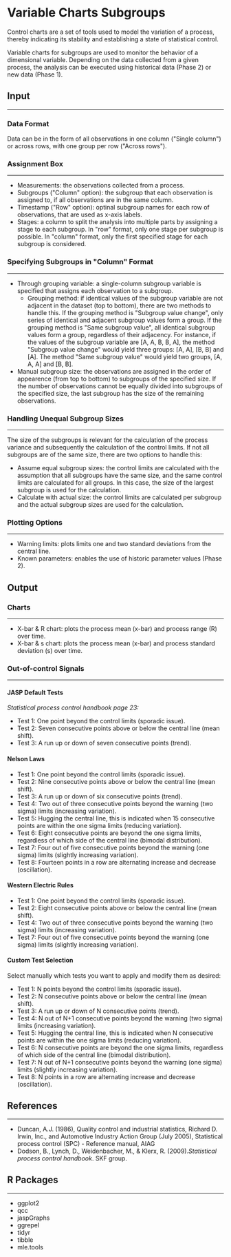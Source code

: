 Variable Charts Subgroups
==========================
Control charts are a set of tools used to model the variation of a process, thereby indicating its stability and establishing a state of statistical control. 

Variable charts for subgroups are used to monitor the behavior of a dimensional variable. 
Depending on the data collected from a given process, the analysis can be executed using historical data (Phase 2) or new data (Phase 1).  

## Input
-------
### Data Format
Data can be in the form of all observations in one column ("Single column") or across rows, with one group per row ("Across rows").

### Assignment Box 
-------
- Measurements: the observations collected from a process.
- Subgroups ("Column" option): the subgroup that each observation is assigned to, if all observations are in the same column.
- Timestamp ("Row" option): optinal subgroup names for each row of observations, that are used as x-axis labels. 
- Stages: a column to split the analysis into multiple parts by assigning a stage to each subgroup. In "row" format, only one stage per subgroup is possible. In "column" format, only the first specified stage for each subgroup is considered.

### Specifying Subgroups in "Column" Format
-------
- Through grouping variable: a single-column subgroup variable is specified that assigns each observation to a subgroup.
    - Grouping method:  if identical values of the subgroup variable are not adjacent in the dataset (top to bottom), there are two methods to handle this. If the grouping method is "Subgroup value change", only series of identical and adjacent subgroup values form a group. If the grouping method is "Same subgroup value", all identical subgroup values form a group, regardless of their adjacency. For instance, if the values of the subgroup variable are [A, A, B, B, A], the method "Subgroup value change" would yield three groups: [A, A], [B, B] and [A]. The method "Same subgroup value" would yield two groups, [A, A, A] and [B, B].
- Manual subgroup size: the observations are assigned in the order of appearence (from top to bottom) to subgroups of the specified size. If the number of observations cannot be equally divided into subgroups of the specified size, the last subgroup has the size of the remaining observations.

### Handling Unequal Subgroup Sizes
-------
The size of the subgroups is relevant for the calculation of the process variance and subsequently the calculation of the control limits. If not all subgroups are of the same size, there are two options to handle this:
- Assume equal subgroup sizes: the control limits are calculated with the assumption that all subgroups have the same size, and the same control limits are calculated for all groups. In this case, the size of the largest subgroup is used for the calculation.
- Calculate with actual size: the control limits are calculated per subgroup and the actual subgroup sizes are used for the calculation.

### Plotting Options
-------
- Warning limits: plots limits one and two standard deviations from the central line. 
- Known parameters: enables the use of historic parameter values (Phase 2). 

## Output
### Charts
-------
- X-bar & R chart: plots the process mean (x-bar) and process range (R) over time.
- X-bar & s chart: plots the process mean (x-bar) and process standard deviation (s) over time.

### Out-of-control Signals 
-------

#### JASP Default Tests
_Statistical process control handbook page 23:_

- Test 1: One point beyond the control limits (sporadic issue).
- Test 2: Seven consecutive points above or below the central line (mean shift).
- Test 3:  A run up or down of seven consecutive points (trend).

#### Nelson Laws
- Test 1: One point beyond the control limits (sporadic issue).
- Test 2: Nine consecutive points above or below the central line (mean shift).
- Test 3:  A run up or down of six consecutive points (trend).
- Test 4: Two out of three consecutive points beyond the warning (two sigma) limits (increasing variation).
- Test 5: Hugging the central line, this is indicated when 15 consecutive points are within the one sigma limits (reducing variation).
- Test 6: Eight consecutive points are beyond the one sigma limits, regardless of which side of the central line (bimodal distribution).
- Test 7: Four out of five consecutive points beyond the warning (one sigma) limits (slightly increasing variation).
- Test 8: Fourteen points in a row are alternating increase and decrease (oscillation).

#### Western Electric Rules
- Test 1: One point beyond the control limits (sporadic issue).
- Test 2: Eight consecutive points above or below the central line (mean shift).
- Test 4: Two out of three consecutive points beyond the warning (two sigma) limits (increasing variation).
- Test 7: Four out of five consecutive points beyond the warning (one sigma) limits (slightly increasing variation).

#### Custom Test Selection
Select manually which tests you want to apply and modify them as desired:

- Test 1: N points beyond the control limits (sporadic issue).
- Test 2: N consecutive points above or below the central line (mean shift).
- Test 3:  A run up or down of N consecutive points (trend).
- Test 4: N out of N+1 consecutive points beyond the warning (two sigma) limits (increasing variation).
- Test 5: Hugging the central line, this is indicated when N consecutive points are within the one sigma limits (reducing variation).
- Test 6: N consecutive points are beyond the one sigma limits, regardless of which side of the central line (bimodal distribution).
- Test 7: N out of N+1 consecutive points beyond the warning (one sigma) limits (slightly increasing variation).
- Test 8: N points in a row are alternating increase and decrease (oscillation).


## References 
-------
- Duncan, A.J. (1986), Quality control and industrial statistics, Richard D. Irwin, Inc., and Automotive Industry Action Group (July 2005), Statistical process control (SPC) - Reference manual, AIAG
- Dodson, B., Lynch, D., Weidenbacher, M., & Klerx, R. (2009).*Statistical process control handbook*. SKF group.


## R Packages
-------
- ggplot2
- qcc
- jaspGraphs
- ggrepel
- tidyr
- tibble
- mle.tools
